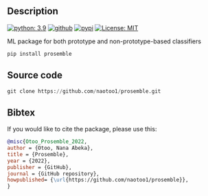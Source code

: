 ## Description
[![python: 3.9](https://img.shields.io/badge/python-3.9-blue.svg)](https://www.python.org/downloads/release/python-390/)
[![github](https://img.shields.io/badge/version-0.0.6-yellow.svg)](https://github.com/naotoo1/Prosemble)
[![pypi](https://img.shields.io/badge/pypi-0.0.6-orange.svg)](https://pypi.org/project/prosemble)
[![License: MIT](https://img.shields.io/badge/License-MIT-green.svg)](https://opensource.org/licenses/MIT)

ML package for both prototype and non-prototype-based classifiers 
```python
pip install prosemble
```


## Source code

 ```python
git clone https://github.com/naotoo1/prosemble.git
```


## Bibtex
If you would like to cite the package, please use this:
```bibtex
@misc{Otoo_Prosemble_2022,
author = {Otoo, Nana Abeka},
title = {Prosemble},
year = {2022},
publisher = {GitHub},
journal = {GitHub repository},
howpublished= {\url{https://github.com/naotoo1/prosemble}},
}





